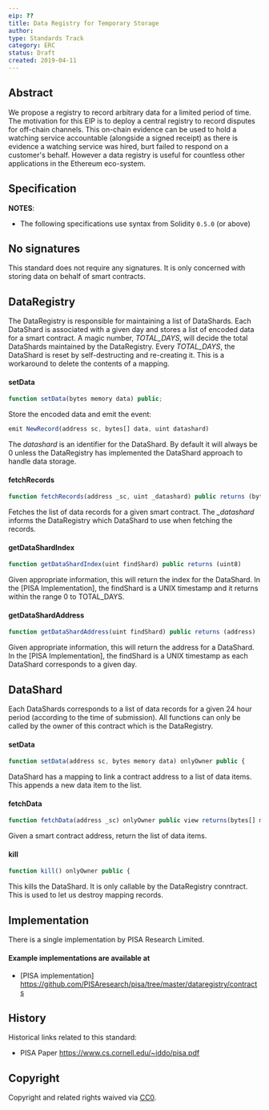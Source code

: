 ```yaml
---
eip: ??
title: Data Registry for Temporary Storage
author:
type: Standards Track
category: ERC
status: Draft
created: 2019-04-11
---
```


## Abstract

We propose a registry to record arbitrary data for a limited period of time.
The motivation for this EIP is to deploy a central registry to record disputes for off-chain channels.
This on-chain evidence can be used to hold a watching service accountable (alongside a signed receipt) as there is evidence a watching service was hired, burt failed to respond on a customer's behalf.
However a data registry is useful for countless other applications in the Ethereum eco-system.


## Specification

**NOTES**:
 - The following specifications use syntax from Solidity `0.5.0` (or above)


## No signatures
This standard does not require any signatures. It is only concerned with storing data on behalf of smart contracts.

## DataRegistry

The DataRegistry is responsible for maintaining a list of DataShards. Each DataShard is associated with a given day and stores a list of encoded data for a smart contract. A magic number, *TOTAL_DAYS*, will decide the total DataShards maintained by the DataRegistry.
Every *TOTAL_DAYS*, the DataShard is reset by self-destructing and re-creating it. This is a workaround to delete the contents of a mapping.

#### setData

``` js
function setData(bytes memory data) public;
```

Store the encoded data and emit the event:

``` js
emit NewRecord(address sc, bytes[] data, uint datashard)
```

The *datashard* is an identifier for the DataShard. By default it will always be 0 unless the DataRegistry has implemented the DataShard approach to handle data storage.

#### fetchRecords

``` js
function fetchRecords(address _sc, uint _datashard) public returns (bytes[] memory)
```

Fetches the list of data records for a given smart contract. The *_datashard* informs the DataRegistry which DataShard to use when fetching the records.

#### getDataShardIndex

``` js
function getDataShardIndex(uint findShard) public returns (uint8)
```
Given appropriate information, this will return the index for the DataShard. In the [PISA Implementation], the findShard is a UNIX timestamp and it returns within the range 0 to TOTAL_DAYS.

#### getDataShardAddress

``` js
function getDataShardAddress(uint findShard) public returns (address)
```

Given appropriate information, this will return the address for a DataShard. In the [PISA Implementation], the findShard is a UNIX timestamp as each DataShard corresponds to a given day.

## DataShard

Each DataShards corresponds to a list of data records for a given 24 hour period (according to the time of submission).
All functions can only be called by the owner of this contract which is the DataRegistry.

#### setData

``` js
function setData(address sc, bytes memory data) onlyOwner public {
```
DataShard has a mapping to link a contract address to a list of data items. This appends a new data item to the list.


#### fetchData

``` js
function fetchData(address _sc) onlyOwner public view returns(bytes[] memory) {
```
Given a smart contract address, return the list of data items.

#### kill
``` js
function kill() onlyOwner public {
```

This kills the DataShard. It is only callable by the DataRegistry conntract. This is used to let us destroy mapping records.

## Implementation

There is a single implementation by PISA Research Limited.

#### Example implementations are available at
- [PISA  implementation] https://github.com/PISAresearch/pisa/tree/master/dataregistry/contracts


## History

Historical links related to this standard:

- PISA Paper https://www.cs.cornell.edu/~iddo/pisa.pdf


## Copyright
Copyright and related rights waived via [CC0](https://creativecommons.org/publicdomain/zero/1.0/).
